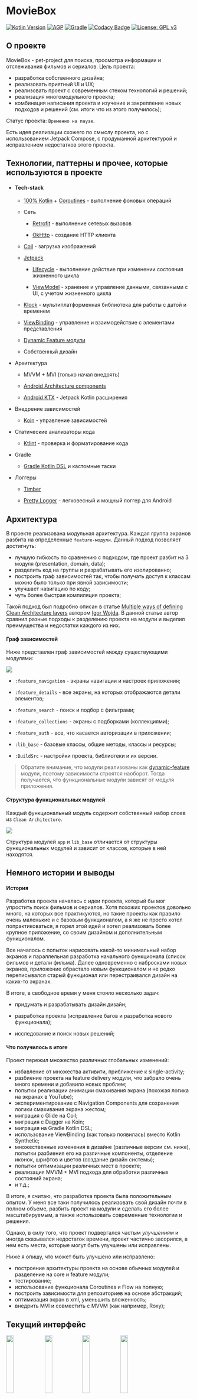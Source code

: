 # MovieBox

[![Kotlin Version](https://img.shields.io/badge/Kotlin-1.4.32-brightgreen)](https://kotlinlang.org) [![AGP](https://img.shields.io/badge/AGP-7.0.0--alpha14-orange)](https://developer.android.com/studio/releases/gradle-plugin) [![Gradle](https://img.shields.io/badge/Gradle-7.0-blue)](https://gradle.org) [![Codacy Badge](https://api.codacy.com/project/badge/Grade/2ce05b3df9f948f1988e48756d8b5901)](https://www.codacy.com/app/majorkik/MovieBox?utm_source=github.com&amp;utm_medium=referral&amp;utm_content=majorkik/MovieBox&amp;utm_campaign=Badge_Grade)
[![License: GPL v3](https://img.shields.io/badge/License-GPLv3-blue.svg)](https://www.gnu.org/licenses/gpl-3.0) 

## О проекте

MovieBox - pet-project для поиска, просмотра информации и отслеживания фильмов и сериалов. Цель
проекта:

- разработка собственного дизайна;
- реализовать приятный UI и UX;
- реализовать проект с современным стеком технологий и решений;
- реализация многомодульного проекта;
- комбинация написания проекта и изучение и закрепление новых подходов и решений (см. итоги что из
  этого получилось);

Статус проекта: `Временно на паузе`.

Есть идея реализации схожего по смыслу проекта, но с использованием Jetpack Compose, с продуманной
архитектурой и исправлением недостатков этого проекта.

## Технологии, паттерны и прочее, которые используются в проекте

- #### Tech-stack

  -   [100% Kotlin](https://kotlinlang.org/) + [Coroutines](https://kotlinlang.org/docs/reference/coroutines-overview.html) - выполнение фоновых операций
  -   Сеть
  
      -   [Retrofit](https://square.github.io/retrofit/) - выполнение сетевых вызовов
  
      -   [OkHttp](https://github.com/square/okhttp) - создание HTTP клиента
  -   [Coil](https://github.com/coil-kt/coil) - загрузка изображений
  -   [Jetpack](https://developer.android.com/jetpack/)
      -   [Lifecycle](https://developer.android.com/topic/libraries/architecture/lifecycle) - выполнение действие при изменении состояния жизненного цикла 
  
      -   [ViewModel](https://developer.android.com/topic/libraries/architecture/viewmodel) - хранение и управление данными, связанными с UI, с учетом жизненного цикла
  -   [Klock](https://github.com/korlibs/klock) - мультиплатформенная библиотека для работы с датой и временем
  -   [ViewBinding](https://developer.android.com/topic/libraries/view-binding) - управление и взаимодействие с элементами представления 
  -   [Dynamic Feature модули](https://developer.android.com/studio/projects/dynamic-delivery)
  -   Собственный дизайн
  
- Архитектура

  -   MVVM + MVI (только начал внедрять)

  -   [Android Architecture components](https://developer.android.com/topic/libraries/architecture)

  -   [Android KTX](https://developer.android.com/kotlin/ktx) - Jetpack Kotlin расширения

- Внедрение зависимостей

  -   [Koin](https://github.com/InsertKoinIO/koin) - управление зависимостей

- Статические анализаторы кода

  -   [Ktlint](https://github.com/pinterest/ktlint) - проверка и форматирование кода

- Gradle

  -   [Gradle Kotlin DSL](https://docs.gradle.org/current/userguide/kotlin_dsl.html) и кастомные таски

- Логгеры

  -   [Timber](https://github.com/JakeWharton/timber) 

  -   [Pretty Logger](https://github.com/orhanobut/logger) - легковесный и мощный логгер для Android

## Архитектура

В проекте реализована модульная архитектура. Каждая группа экранов разбита на определенные `feature-модули`. Данный подход позволяет достигнуть:

- лучшую гибкость по сравнению с подходом, где проект разбит на 3 модуля (presentation, domain, data);
- разделить код на группы и разрабатывать его изолированно;
- построить граф зависимостей так, чтобы получать доступ к классам можно было только при явной зависимости;
- улучшает навигацию по коду;
- чуть более быстрая компиляция проекта;

Такой подход был подробно описан в статье [Multiple ways of defining Clean Architecture layers](https://proandroiddev.com/multiple-ways-of-defining-clean-architecture-layers-bbb70afa5d4a) автором [Igor Wojda](https://medium.com/@igorwojda). В данной статье автор сравнил разные подходы к разделению проекта на модули и выделил преимущества и недостатки каждого из них.



#### Граф зависимостей

Ниже представлен граф зависимостей между существующими модулями:

<img src="screenshots/architecture.jpg">

- `:feature_navigation` - экраны навигации и настроек приложения;

- `:feature_details` - все экраны, на которых отображаются детали элементов;

- `:feature_search` - поиск и подбор с фильтрами;

- `:feature_collections` - экраны с подборками (коллекциями);

- `:feature_auth` - все, что касается авторизации в приложении;

- `:lib_base` - базовые классы, общие методы, классы и ресурсы;

- `:BuildSrc` - настройки проекта, библиотеки и их версии.

> Обратите внимание, что модули реализованы как [dynamic-feature](https://developer.android.com/studio/projects/dynamic-delivery) модули, поэтому зависимости строятся наоборот. Тогда получается, что функциональные модули зависят от модуля приложения.



#### Структура функциональных модулей

Каждый функциональный модуль содержит собственный набор слоев из `Clean Architecture`.

<img src="screenshots/module_structure.jpg">

Структура модулей `app` и `lib_base` отличается от структуры функциональных модулей и зависит от классов, которые в ней находятся.



## Немного истории и выводы

#### История

Разработка проекта началась с идеи проекта, который бы мог упростить поиск фильмов и сериалов. Хотя
похожих проектов довольно много, на которых все практикуются, но такие проекты как правило очень
маленькие и с базовым функционалом, а я же не просто хотел попрактиковаться, я горел этой идей и
хотел реализовать более крупное приложение, со своим дизайном и дополнительным функционалом.

Все началось с попыток нарисовать какой-то минимальный набор экранов и параллельная разработка
начального функционала (список фильмов и детали фильма). Далее одновременно с набросками новых
экранов, приложение обрастало новым функционалом и не редко переписывался старый функционал или
перестраивался дизайн на каких-то экранах.

В итоге, в свободное время у меня стояло несколько задач:

- придумать и разрабатывать дизайн дизайн;

- разработка проекта (исправление багов и разработка нового функционала);

- исследование и поиск новых решений;

#### Что получилось в итоге

Проект пережил множество различных глобальных изменений:

- избавление от множества активити, приближение к single-activity;
- разбиение проекта на feature delivery модули, что забрало очень много времени и добавило новых
  проблем;
- попытки реализации анимации смахивания экрана (похожая логика на экранах в YouTube);
- экспериментирование с Navigation Components для сохранения логики смахивания экрана жестом;
- миграция с Glide на Coil;
- миграция с Dagger на Koin;
- миграция на Gradle Kotlin DSL;
- использование ViewBinding (как только появилась) вместо Kotlin Synthetic;
- множественные изменения в дизайне (различные версии см. ниже), попытки разбиения его на различные
  компоненты, отделение иконок, шрифтов и цветов (создание дизайн системы);
- попытки оптимизации различных мест в проекте;
- реализация MVVM + MVI подхода для обработки различных состояний экрана;
- и т.д.;

В итоге, я считаю, что разработка проекта была положительным опытом. У меня все таки получилось
реализовать свой дизайн почти в полном объеме, разбить проект на модули и сделать его более
масштабируемым, а также использовать современные технологии и решения.

Однако, в силу того, что проект подвергался частым *улучшениям* и иногда сказывался недостаток
времени, проект частично засорился, в нем есть места, которые могут быть улучшены или исправлены.

Ниже я опишу, что может быть улучшено или исправлено:

- построение архитектуры проекта на основе обычных модулей и разделение на core и feature модули;
- тестирование;
- использование функционала Coroutines и Flow на полную;
- построить зависимости для репозиториев на основе абстракций;
- оптимизация экран в xml, уменьшить вложенность;
- внедрить MVI и совместить с MVVM (как например, Roxy);

## Текущий интерфейс

<img src="screenshots/profile.jpg" width="20%" height="20%"> <img src="screenshots/main_movies.jpg" width="20%" height="20%"><img src="screenshots/main_tvs.jpg" width="20%" height="20%"> <img src="screenshots/movie_details.jpg" width="20%" height="20%"><img src="screenshots/movie_details_2.jpg" width="20%" height="20%"> <img src="screenshots/movie_details_add.jpg" width="20%" height="20%"><img src="screenshots/movie_details_watch.jpg" width="20%" height="20%"> <img src="screenshots/person_bio.jpg" width="20%" height="20%"><img src="screenshots/person_details.jpg" width="20%" height="20%"> <img src="screenshots/person_movies.jpg" width="20%" height="20%"><img src="screenshots/settings.jpg" width="20%" height="20%"> <img src="screenshots/discover_cards.jpg" width="20%" height="20%">
<img src="screenshots/discover_filters.jpg" width="20%" height="20%"> <img src="screenshots/discover_filters_2.jpg" width="20%" height="20%">



## Запуск проекта и участие в разработке

Есть несколько способов открыть проект:

##### Android Studio

1. `Android Studio` -> `File` -> `New` -> `From Version control` -> `Git`
2. Ввести `https://github.com/majorkik/MovieBox.git` в поле URL и нажать кнопку `Clone` 

##### Command-line + Android Studio

1. Запустить команду `git clone https://github.com/igorwojda/android-showcase.git` и клонировать проект к себе в директорию
2. Открыть `Android Studio` и выбрать `File | Open...`. Выбрать папку с клонированным проектом и нажать кнопку `Open`.



##### Первый запуск приложения

Для запуска проекта, необходимо указать в файле `local.properties` ряд ключей. Пример:

```properties
#Tmdb
keyTmdb="введите ключ"
keyTmdbv4="оставьте пустым" 

#Youtube
youTubeKey="введите ключ"

#Trakt
secretKeyTrakTV="оставьте пустым"
keyTrakTv="оставьте пустым"
```

> Ключ для TMDb можно взять на странице [TMDb API Introduction](https://developers.themoviedb.org/3).

> Ключ для Youtube можно взять на странице [Youtube API](https://developers.google.com/youtube/v3/getting-started).

## Полезные gradle таски

`/gradle packageDebugUniversalApk` - собирает apk файлы вместе с динамическими модулями

`/gradle ktlintDebugFormat` - анализ кода и его форматирование

`/gradle ktlintDebugCheck` - анализ кода и поиск мест, которые могут быть отформатированы

`/gradle dependencyUpdates` - отображает список библиотек и плагинов, которые используются в
проекте, их текущую версию и последнюю версию

## Различные версии дизайна

<img src="screenshots/old/old_1.jpg" width="20%" height="20%"> <img src="screenshots/old/old_2.jpg" width="20%" height="20%"> <img src="screenshots/old/old_3.jpg" width="20%" height="20%"> <img src="screenshots/old/old_4.jpg" width="20%" height="20%"> <img src="screenshots/old/old_5.jpg" width="20%" height="20%"> <img src="screenshots/old/old_6.jpg" width="20%" height="20%"> <img src="screenshots/old/old_7.jpg" width="20%" height="20%"> <img src="screenshots/old/main_page.jpg" width="20%" height="20%"> <img src="screenshots/old/movie_page.jpg" width="20%" height="20%"> <img src="screenshots/old/person_page.jpg" width="20%" height="20%"> <img src="screenshots/old/tv_page.jpg" width="20%" height="20%">

## Лицензия

Этот репозиторий находится под лицензией `GNU v3`. Подробную информаци вы можете найти [здесь](https://github.com/majorkik/MovieBox/blob/master/LICENSE.bat) или на [официальном сайте](https://www.gnu.org/licenses/gpl-3.0.ru.html).

